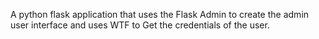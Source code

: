 A python flask application that uses the Flask Admin to create the admin user interface and uses WTF to Get the credentials of the user.
